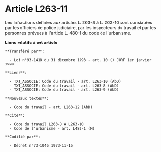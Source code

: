 # Article L263-11

Les infractions définies aux articles L. 263-8 à L. 263-10 sont constatées par les officiers de police judiciaire, par les
inspecteurs du travail et par les personnes prévues à l'article L. 480-1 du code de l'urbanisme.

**Liens relatifs à cet article**

	**Transféré par**:

	  - Loi n°93-1418 du 31 décembre 1993 - art. 10 () JORF 1er janvier 1994

	**Liens**:

	  - TXT_ASSOCIE: Code du travail - art. L263-10 (AbD)
	  - TXT_ASSOCIE: Code du travail - art. L263-8 (AbD)
	  - TXT_ASSOCIE: Code du travail - art. L263-9 (AbD)

	**Nouveaux textes**:

	  - Code du travail - art. L263-12 (AbD)

	**Cite**:

	  - Code du travail L263-8 A L263-10
	  - Code de l'urbanisme - art. L480-1 (M)

	**Codifié par**:

	  - Décret n°73-1046 1973-11-15

